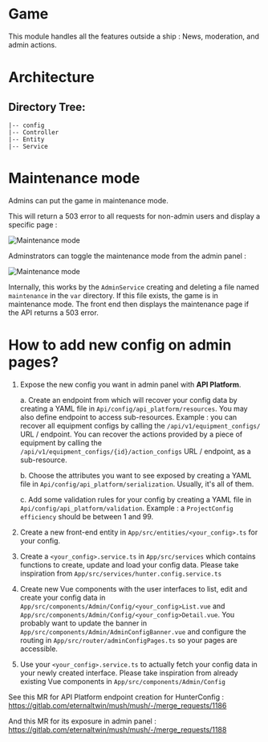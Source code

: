 # Game
This module handles all the features outside a ship : News, moderation, and admin actions.

# Architecture 

## Directory Tree:
    |-- config
    |-- Controller
    |-- Entity
    |-- Service

# Maintenance mode

Admins can put the game in maintenance mode. 

This will return a 503 error to all requests for non-admin users and display a specific page :

![Maintenance mode](https://gitlab.com/eternaltwin/mush/mush/uploads/db4375659dba5c7161902dfe5fedb8c1/Screenshot_2023-10-14_at_19-47-07_Mush_-_Humanity_s_last_ship_lost_in_space..._with_a_traitor_aboard_.png)

Adminstrators can toggle the maintenance mode from the admin panel :

![Maintenance mode](/uploads/5ab40d54ed47c9c4d818cc43b642371a/Screenshot_2023-10-14_at_19-58-11_Mush_-_Jeu_de_survie_dans_l_espace_Vous_êtes_le_seul_espoir_de_l_humanité__.png)

Internally, this works by the `AdminService` creating and deleting a file named `maintenance` in the `var` directory. If this file exists, the game is in maintenance mode. The front end then displays the maintenance page if the API returns a 503 error.

# How to add new config on admin pages?

1. Expose the new config you want in admin panel with **API Platform**.
  
    a. Create an endpoint from which will recover your config data by creating a YAML file in `Api/config/api_platform/resources`. You may also define endpoint to access sub-resources. 
    Example : you can recover all equipment configs by calling the `/api/v1/equipment_configs/` URL / endpoint. 
    You can recover the actions provided by a piece of equipment by calling the `/api/v1/equipment_configs/{id}/action_configs` URL / endpoint, as a sub-resource.
    
    b. Choose the attributes you want to see exposed by creating a YAML file in `Api/config/api_platform/serialization`. Usually, it's all of them.
    
    c. Add some validation rules for your config by creating a YAML file in `Api/config/api_platform/validation`. Example : a `ProjectConfig` `efficiency` should be between 1 and 99.

2. Create a new front-end entity in `App/src/entities/<your_config>.ts` for your config.

3. Create a  `<your_config>.service.ts` in `App/src/services` which contains functions to create, update and load your config data. Please take inspiration from `App/src/services/hunter.config.service.ts`

4. Create new Vue components with the user interfaces to list, edit and create your config data in `App/src/components/Admin/Config/<your_config>List.vue` and `App/src/components/Admin/Config/<your_config>Detail.vue`. You probably want to update the banner in `App/src/components/Admin/AdminConfigBanner.vue` and configure the routing in `App/src/router/adminConfigPages.ts` so your pages are accessible.

5. Use your `<your_config>.service.ts` to actually fetch your config data in your newly created interface. Please take inspiration from already existing Vue components in `App/src/components/Admin/Config`

See this MR for API Platform endpoint creation for HunterConfig : https://gitlab.com/eternaltwin/mush/mush/-/merge_requests/1186

And this MR for its exposure in admin panel : https://gitlab.com/eternaltwin/mush/mush/-/merge_requests/1188

